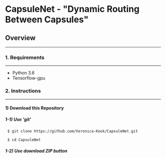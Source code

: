 # CapsuleNet - "Dynamic Routing Between Capsules"

## Overview
---

### 1. Requirements
---
* Python 3.6
* Tensorflow-gpu

### 2. Instructions
---
#### 1) Download this Repository
##### 1-1) Use 'git'
~~~
 $ git clone https://github.com/Veronica-Kook/CapsuleNet.git

 $ cd CapsuleNet
~~~
##### 1-2) Use download ZIP button
